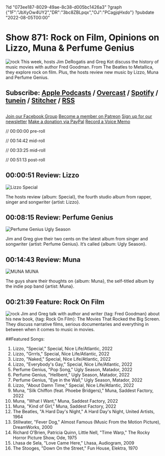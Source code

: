 ?id "073ee187-8029-49ae-8c38-d005bc1426a3"
?graph {"1F":"JbXyOw4UY2","DR":"3bc8ZBLpqx","OJ":"PCagjqHxdo"}
?pubdate "2022-08-05T00:00"
# Show 871: Rock on Film, Opinions on Lizzo, Muna & Perfume Genius
![rock](https://static.soundopinions.org/images/2022/31257066455.jpeg)
This week, hosts Jim DeRogatis and Greg Kot discuss the history of music movies with author Fred Goodman. From The Beatles to Metallica, they explore rock on film. Plus, the hosts review new music by Lizzo, Muna and Perfume Genius. 

## Subscribe: [Apple Podcasts](https://itunes.apple.com/us/podcast/sound-opinions/id94793843) / [Overcast](https://overcast.fm/itunes94793843/sound-opinions) / [Spotify](https://open.spotify.com/show/1kNR8YL7TBrQuRxDdS4wtU) / [tunein](https://tunein.com/podcasts/Music-Podcasts/Sound-Opinions-p60273/) / [Stitcher](http://www.stitcher.com/podcast/sound-opinions) / [RSS](https://feeds.simplecast.com/Nn6fjnB0)

##
[Join our Facebook Group](https://bit.ly/3sivr9T)
[Become a member on Patreon](https://bit.ly/3slWZvc)
[Sign up for our newsletter](https://bit.ly/3eEvRnG)
[Make a donation via PayPal](https://bit.ly/3dmt9lU)
[Record a Voice Memo](https://bit.ly/2RyD5Ah)


// 00:00:00 pre-roll

// 00:14:42 mid-roll

// 00:33:25 mid-roll

// 00:51:13 post-roll


## 00:00:51 Review: Lizzo

![Lizzo Special](https://static.soundopinions.org/assets/871/1F12.jpg)

The hosts review {album: Special}, the fourth studio album from rapper, singer and songwriter {artist: Lizzo}.


## 00:08:15 Review: Perfume Genius

![Perfume Genius Ugly Season](https://static.soundopinions.org/assets/871/DR1.jpg)

Jim and Greg give their two cents on the latest album from singer and songwriter {artist: Perfume Genius}. It’s called {album: Ugly Season}.


## 00:14:43 Review: Muna

![MUNA MUNA](https://static.soundopinions.org/assets/871/OJ12.jpg)

The guys share their thoughts on {album: Muna}, the self-titled album by the indie pop band {artist: Muna}.


## 00:21:39 Feature: Rock On Film
![rock](https://static.soundopinions.org/images/2022/31257066455.jpeg)
Jim and Greg talk with author and writer {tag: Fred Goodman} about his new book, {tag: Rock On Film}: The Movies That Rocked the Big Screen. They discuss narrative films, serious documentaries and everything in between when it comes to music in movies.



##Featured Songs:

1. Lizzo, "Special," Special, Nice Life/Atlantic, 2022
1. Lizzo, "Grrrls," Special, Nice Life/Atlantic, 2022
1. Lizzo, "Naked," Special, Nice Life/Atlantic, 2022
1. Lizzo, "Everybody's Gay," Special, Nice Life/Atlantic, 2022
1. Perfume Genius, "Pop Song," Ugly Season, Matador, 2022
1. Perfume Genius, "Hellbent," Ugly Season, Matador, 2022
1. Perfume Genius, "Eye in the Wall," Ugly Season, Matador, 2022
1. Lizzo, "About Damn Time," Special, Nice Life/Atlantic, 2022
1. Muna, "Silk Chiffon (feat. Phoebe Bridgers)," Muna, Saddest Factory, 2022
1. Muna, "What I Want," Muna, Saddest Factory, 2022
1. Muna, "Kind of Girl," Muna, Saddest Factory, 2022
1. The Beatles, "A Hard Day's Night," A Hard Day's Night, United Artists, 1964
1. Stillwater, "Fever Dog," Almost Famous (Music From the Motion Picture), DreamWorks, 2000
1. Richard O'Brien, Patricia Quinn, Little Nell, "Time Warp," The Rocky Horror Picture Show, Ode, 1975
1. Lhasa de Sela, "Love Came Here," Lhasa, Audiogram, 2009
1. The Stooges, "Down On the Street," Fun House, Elektra, 1970

